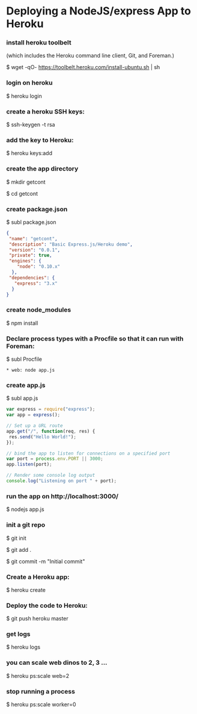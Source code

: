 # Deploying a NodeJS/express App to Heroku

### install heroku toolbelt 
(which includes the Heroku command line client, Git, and Foreman.)

$ wget -qO- https://toolbelt.heroku.com/install-ubuntu.sh | sh

### login on heroku
$ heroku login

### create a heroku SSH keys:
$ ssh-keygen -t rsa

### add the key to Heroku:
$ heroku keys:add

### create the app directory
$ mkdir getcont

$ cd getcont

### create package.json
$ subl package.json

```json
{
 "name": "getcont",
 "description": "Basic Express.js/Heroku demo",
 "version": "0.0.1",
 "private": true,
 "engines": {
    "node": "0.10.x"
  },
 "dependencies": {
   "express": "3.x"
  }
}
```
### create node_modules
$ npm install

### Declare process types with a Procfile so that it can run with Foreman:
$ subl Procfile

```
* web: node app.js
```

### create app.js
$ subl app.js

```javascript
var express = require("express");
var app = express();

// Set up a URL route
app.get("/", function(req, res) {
 res.send("Hello World!");
});

// bind the app to listen for connections on a specified port
var port = process.env.PORT || 3000;
app.listen(port);

// Render some console log output
console.log("Listening on port " + port);
```
### run the app on http://localhost:3000/
$ nodejs app.js

### init a git repo
$ git init

$ git add .

$ git commit -m "Initial commit"

### Create a Heroku app:
$ heroku create

### Deploy the code to Heroku:
$ git push heroku master

### get logs
$ heroku logs

### you can scale web dinos to 2, 3 ...
$ heroku ps:scale web=2

### stop running a process
$ heroku ps:scale worker=0